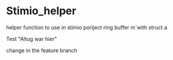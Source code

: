 # Stimio_helper

helper function to use in stimio poriject ring buffer m´with struct a

Test "Altug war hier"



change in the feature branch
